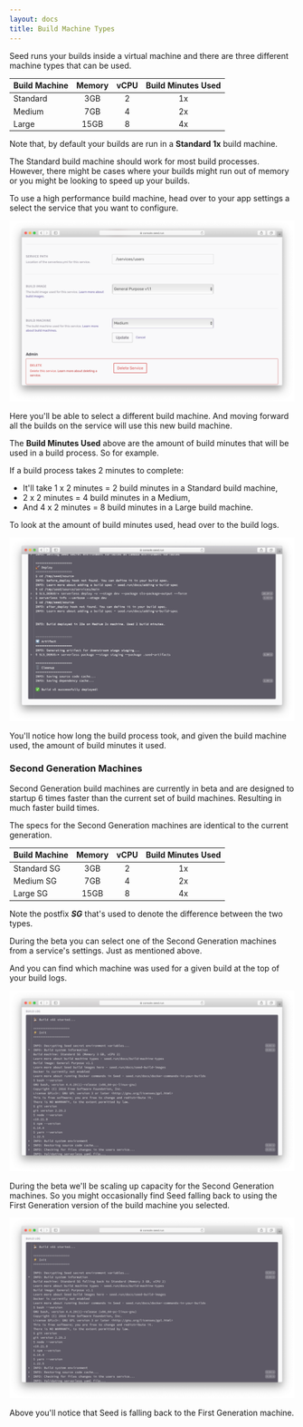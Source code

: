 ```yaml
---
layout: docs
title: Build Machine Types
---
```


Seed runs your builds inside a virtual machine and there are three different machine types that can be used.

| Build Machine | Memory | vCPU | Build Minutes Used |
|---------------|:------:|:----:|:------------------:|
| Standard      | 3GB    | 2    | 1x                 |
| Medium        | 7GB    | 4    | 2x                 |
| Large         | 15GB   | 8    | 4x                 |

Note that, by default your builds are run in a **Standard 1x** build machine.

The Standard build machine should work for most build processes. However, there might be cases where your builds might run out of memory or you might be looking to speed up your builds.

To use a high performance build machine, head over to your app settings a select the service that you want to configure.

![Build machine options in service settings](/assets/docs/build-machine-types/build-machine-options-in-service-settings.png)

Here you'll be able to select a different build machine. And moving forward all the builds on the service will use this new build machine.

The **Build Minutes Used** above are the amount of build minutes that will be used in a build process. So for example.

If a build process takes 2 minutes to complete:
  - It'll take 1 x 2 minutes = 2 build minutes in a Standard build machine,
  - 2 x 2 minutes = 4 build minutes in a Medium,
  - And 4 x 2 minutes = 8 build minutes in a Large build machine.

To look at the amount of build minutes used, head over to the build logs.

![Build minutes usage in build logs](/assets/docs/build-machine-types/build-minutes-usage-in-build-logs.png)

You'll notice how long the build process took, and given the build machine used, the amount of build minutes it used.

### Second Generation Machines

Second Generation build machines are currently in beta and are designed to startup 6 times faster than the current set of build machines. Resulting in much faster build times.

The specs for the Second Generation machines are identical to the current generation.

| Build Machine | Memory | vCPU | Build Minutes Used |
|---------------|:------:|:----:|:------------------:|
| Standard SG   | 3GB    | 2    | 1x                 |
| Medium SG     | 7GB    | 4    | 2x                 |
| Large SG      | 15GB   | 8    | 4x                 |

Note the postfix **_SG_** that's used to denote the difference between the two types.

During the beta you can select one of the Second Generation machines from a service's settings. Just as mentioned above.

And you can find which machine was used for a given build at the top of your build logs.

![Build machine info in build log](/assets/docs/build-machine-types/build-machine-info-in-build-log.png)

During the beta we'll be scaling up capacity for the Second Generation machines. So you might occasionally find Seed falling back to using the First Generation version of the build machine you selected.

![Build machine fallback info in build log](/assets/docs/build-machine-types/build-machine-fallback-info-in-build-log.png)

Above you'll notice that Seed is falling back to the First Generation machine.

